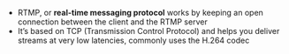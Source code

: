 - RTMP, or **real-time messaging protocol** works by keeping an open connection between the client and the RTMP server
- It’s based on TCP (Transmission Control Protocol) and helps you deliver streams at very low latencies, commonly uses the H.264 codec